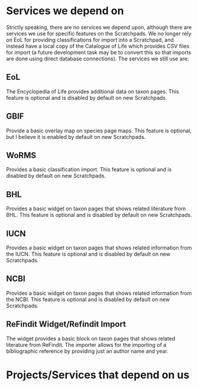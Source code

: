 Services we depend on
=====================

Strictly speaking, there are no services we depend upon, although there are 
services we use for specific features on the Scratchpads. We no longer rely on 
EoL for providing classifications for import into a Scratchpad, and instead 
have a local copy of the Catalogue of Life which provides CSV files for import 
(a future development task may be to convert this so that imports are done 
using direct database connections). The services we still use are:

EoL
---

The Encyclopedia of Life provides additional data on taxon pages. This feature 
is optional and is disabled by default on new Scratchpads.

GBIF
----

Provide a basic overlay map on species page maps. This feature is optional, but 
I believe it is enabled by default on new Scratchpads.

WoRMS
-----

Provides a basic classification import. This feature is optional and is 
disabled by default on new Scratchpads.

BHL
---

Provides a basic widget on taxon pages that shows related literature from BHL. 
This feature is optional and is disabled by default on new Scratchpads.

IUCN
----

Provides a basic widget on taxon pages that shows related information from the 
IUCN. This feature is optional and is disabled by default on new Scratchpads.

NCBI
----

Provides a basic widget on taxon pages that shows related information from the 
NCBI. This feature is optional and is disabled by default on new Scratchpads.

ReFindit Widget/Refindit Import
-------------------------------

The widget provides a basic block on taxon pages that shows related literature 
from ReFindit. The importer allows for the importing of a bibliographic 
reference by providing just an author name and year.

Projects/Services that depend on us
===================================
